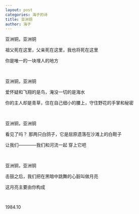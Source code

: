 ```yaml
---
layout: post
categories: 海子的诗
title: 亚洲铜
author: 海子
---
```


亚洲铜，亚洲铜

祖父死在这里，父亲死在这里，我也将死在这里

你是唯一的一块埋人的地方

&nbsp;

亚洲铜，亚洲铜

爱怀疑和飞翔的是鸟，淹没一切的是海水

你的主人却是青草，住在自己细小的腰上，守住野花的手掌和秘密

&nbsp;

亚洲铜，亚洲铜

看见了吗？ 那两只白鸽子，它是屈原遗落在沙滩上的白鞋子

让我们————我们和河流一起 穿上它吧

&nbsp;

亚洲铜，亚洲铜

击鼓之后，我们把在黑暗中跳舞的心脏叫做月亮

这月亮主要由你构成

&nbsp;

1984.10
